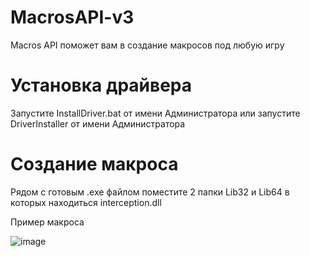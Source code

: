 # MacrosAPI-v3

Macros API поможет вам в создание макросов под любую игру

# Установка драйвера
Запустите InstallDriver.bat от имени Администратора или запустите DriverInstaller от имени Администратора

# Создание макроса
Рядом с готовым .exe файлом поместите 2 папки Lib32 и Lib64 в которых находиться interception.dll

Пример макроса

![image](https://github.com/user-attachments/assets/8c97a430-49df-4ebc-aec0-9a5bf6af29a4)
